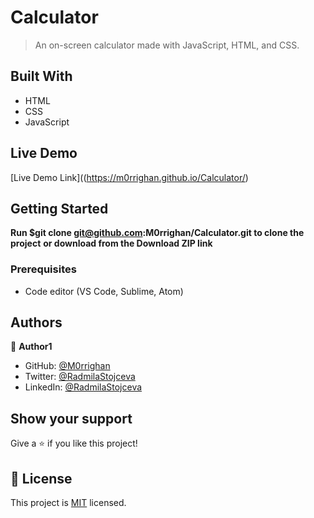 # Calculator

> An on-screen calculator made with JavaScript, HTML, and CSS.
> 
## Built With

- HTML
- CSS
- JavaScript

## Live Demo

[Live Demo Link]((https://m0rrighan.github.io/Calculator/)

## Getting Started

**Run $git clone git@github.com:M0rrighan/Calculator.git to clone the project** 
**or download from the Download ZIP link**

### Prerequisites

- Code editor (VS Code, Sublime, Atom)

## Authors

👤 **Author1**

- GitHub: [@M0rrighan](https://github.com/M0rrighan)
- Twitter: [@RadmilaStojceva](https://twitter.com/RadmilaStojceva)
- LinkedIn: [@RadmilaStojceva](https://www.linkedin.com/in/radmila-stojceva-71a838212)


## Show your support

Give a ⭐️ if you like this project!

## 📝 License

This project is [MIT](./MIT.md) licensed.
